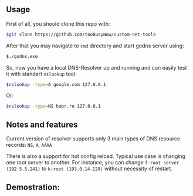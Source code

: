 ## Usage
First of all, you should clone this repo with:
```sh
$git clone https://github.com/tooBusyNow/custom-net-tools
``` 
After that you may navigate to `cmd` directory and start godns server using:
```sh
$./godns.exe
```

So, now you have a local DNS-Resolver up and running and can easily test it with standart `nslookup` tool:
```sh
$nslookup -type=A google.com 127.0.0.1
```

Or:

```sh
$nslookup -type=NS habr.ru 127.0.0.1
```

## Notes and features
Current version of resolver supports only 3 main types of DNS resource records: `NS`, `A`, `AAAA`

There is also a support for hot config reload. Typical use case is changing one root server to another. For instance, you can change `f-root server (192.5.5.241)` to `k-root (193.0.14.129)` without necessity of restart.

## Demostration:
